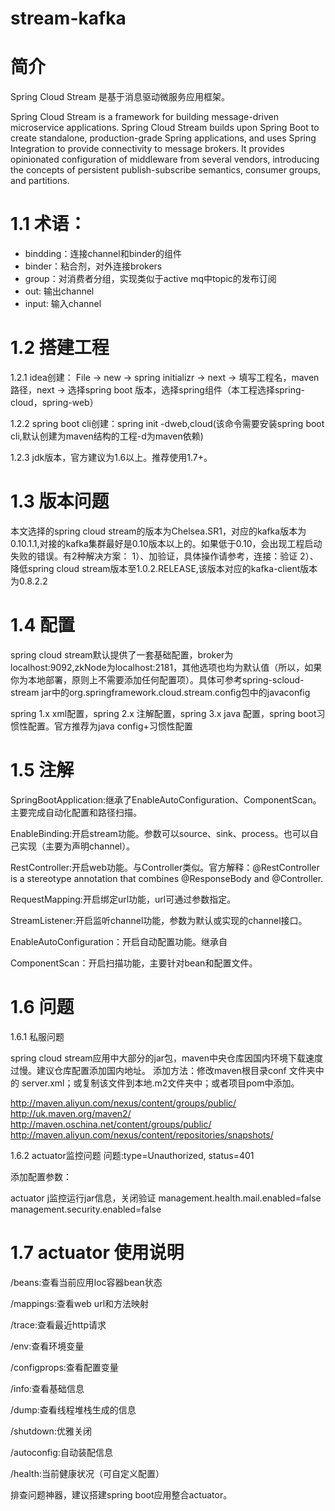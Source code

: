 # stream-kafka

# 简介
Spring Cloud Stream 是基于消息驱动微服务应用框架。

Spring Cloud Stream is a framework for building message-driven microservice applications. Spring Cloud Stream builds upon Spring Boot to create standalone, production-grade Spring applications, and uses Spring Integration to provide connectivity to message brokers. It provides opinionated configuration of middleware from several vendors, introducing the concepts of persistent publish-subscribe semantics, consumer groups, and partitions.

# 1.1 术语：

* bindding：连接channel和binder的组件
* binder：粘合剂，对外连接brokers
* group：对消费者分组，实现类似于active mq中topic的发布订阅
* out: 输出channel
* input: 输入channel


# 1.2 搭建工程

1.2.1  idea创建： File -> new -> spring initializr -> next -> 填写工程名，maven路径，next -> 选择spring boot 版本，选择spring组件（本工程选择spring-cloud，spring-web）

1.2.2  spring boot cli创建：spring init -dweb,cloud(该命令需要安装spring boot cli,默认创建为maven结构的工程-d为maven依赖)  

1.2.3 jdk版本，官方建议为1.6以上。推荐使用1.7+。

# 1.3 版本问题
本文选择的spring cloud stream的版本为Chelsea.SR1，对应的kafka版本为0.10.1.1,对接的kafka集群最好是0.10版本以上的。如果低于0.10，会出现工程启动失败的错误。有2种解决方案：
1）、加验证，具体操作请参考，连接：验证
2）、降低spring cloud stream版本至1.0.2.RELEASE,该版本对应的kafka-client版本为0.8.2.2

# 1.4 配置
spring cloud stream默认提供了一套基础配置，broker为localhost:9092,zkNode为localhost:2181，其他选项也均为默认值（所以，如果你为本地部署，原则上不需要添加任何配置项）。具体可参考spring-scloud-stream jar中的org.springframework.cloud.stream.config包中的javaconfig

spring 1.x xml配置，spring 2.x 注解配置，spring 3.x java 配置，spring boot习惯性配置。官方推荐为java config+习惯性配置

# 1.5 注解
SpringBootApplication:继承了EnableAutoConfiguration、ComponentScan。主要完成自动化配置和路径扫描。

EnableBinding:开启stream功能。参数可以source、sink、process。也可以自己实现（主要为声明channel）。

RestController:开启web功能。与Controller类似。官方解释：@RestController is a stereotype annotation that combines @ResponseBody and @Controller.

RequestMapping:开启绑定url功能，url可通过参数指定。

StreamListener:开启监听channel功能，参数为默认或实现的channel接口。

EnableAutoConfiguration：开启自动配置功能。继承自

ComponentScan：开启扫描功能，主要针对bean和配置文件。

# 1.6 问题

1.6.1 私服问题

spring cloud stream应用中大部分的jar包，maven中央仓库因国内环境下载速度过慢。建议仓库配置添加国内地址。
添加方法：修改maven根目录conf 文件夹中的 server.xml；或复制该文件到本地.m2文件夹中；或者项目pom中添加。


http://maven.aliyun.com/nexus/content/groups/public/
http://uk.maven.org/maven2/
http://maven.oschina.net/content/groups/public/
http://maven.aliyun.com/nexus/content/repositories/snapshots/
        

1.6.2 actuator监控问题
问题:type=Unauthorized, status=401

添加配置参数：

actuator j监控运行jar信息，关闭验证
management.health.mail.enabled=false
management.security.enabled=false


# 1.7 actuator 使用说明
/beans:查看当前应用Ioc容器bean状态

/mappings:查看web url和方法映射

/trace:查看最近http请求

/env:查看环境变量

/configprops:查看配置变量

/info:查看基础信息

/dump:查看线程堆栈生成的信息

/shutdown:优雅关闭

/autoconfig:自动装配信息

/health:当前健康状况（可自定义配置）

排查问题神器，建议搭建spring boot应用整合actuator。
